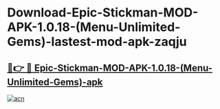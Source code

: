 # Download-Epic-Stickman-MOD-APK-1.0.18-(Menu-Unlimited-Gems)-lastest-mod-apk-zaqju

<h2><a href="https://apkcomod.com?title=Epic-Stickman-MOD-APK-1.0.18-(Menu-Unlimited-Gems)">🔗👉 🔴 Epic-Stickman-MOD-APK-1.0.18-(Menu-Unlimited-Gems)-apk </a></h2>

[![acn](https://github.com/user-attachments/assets/0f9c940e-d8b0-45ae-aac7-cd30a18b3e1c)](https://apkcomod.com?title=Epic-Stickman-MOD-APK-1.0.18-(Menu-Unlimited-Gems))
